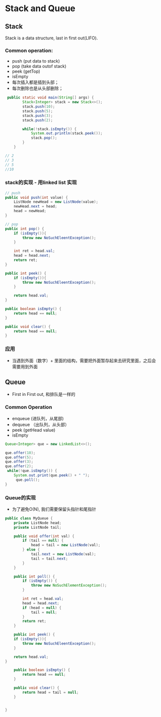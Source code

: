 # Stack and Queue
## Stack
Stack is a data structure, last in first out(LIFO).

### Common operation:
- push (put data to stack)
- pop (take data outof stack)
- peek (getTop)
- isEmpty
- 每次插入都是插到头部；
- 每次删除也是从头部删除；

```java
 public static void main(String[] args) {
        Stack<Integer> stack = new Stack<>();
        stack.push(10);
        stack.push(5);
        stack.push(3);
        stack.push(2);

        while(!stack.isEmpty()) {
            System.out.println(stack.peek());
            stack.pop();
        }
    }

// 2
// 3
// 5
//10
```
### stack的实现 - 用linked list 实现
```java
// push
public void push(int value) {
    ListNode newHead = new ListNode(value);
    newHead.next = head;
    head = newHead;
}

// pop
public int pop() {
    if (isEmpty()){
        throw new NoSuchEleentException();
    }

    int ret = head.val;
    head = head.next;
    return ret;
}

public int peek() {
    if (isEmpty()){
        throw new NoSuchEleentException();
    }

    return head.val;
}

public boolean isEmpty() {
    return head == null;
}

public void clear() {
    return head == null;
}

```

### 应用
- 当遇到外面（数字）+ 里面的结构，需要把外面暂存起来去研究里面，之后会需要用到外面

## Queue

- First in First out, 和排队是一样的

### Common Operation
- enqueue (进队列，从尾部)
- dequeue （出队列，从头部）
- peek (getHead value)
- isEmpty

```java
Queue<Integer> que = new LinkedList<>();

que.offer(10);
que.offer(5);
que.offer(3);
que.offer(2);
 while(!que.isEmpty()) {
    System.out.print(que.peek() + " ");
     que.poll();
}
```

### Queue的实现
- 为了避免O(N), 我们需要保留头指针和尾指针

```java
public class MyQueue {
    private ListNode head;
    private ListNode tail;

    public void offer(int val) {
        if (tail == null) {
            head = tail = new ListNode(val);
        } else {
            tail.next = new ListNode(val);
            tail = tail.next;
        }
    }

    public int poll() {
        if (isEmpty()) {
            throw new NoSuchElementException();
        }

        int ret = head.val;
        head = head.next;
        if (head = null) {
            tail = null;
        }
        return ret;
    }

    public int peek() {
    if (isEmpty()){
        throw new NoSuchEleentException();
    }

    return head.val;
}

    public boolean isEmpty() {
        return head == null;
    }

    public void clear() {
        return head = tail = null;
    }


}



```
